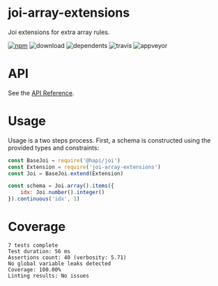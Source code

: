 # joi-array-extensions
Joi extensions for extra array rules.

[![npm](https://flat.badgen.net/npm/v/joi-array-extensions)](https://npmjs.com/package/joi-array-extensions) ![download](https://flat.badgen.net/npm/dt/joi-array-extensions) ![dependents](https://flat.badgen.net/npm/dependents/joi-array-extensions) ![travis](https://flat.badgen.net/travis/buianhthang/joi-array-extensions) ![appveyor](https://flat.badgen.net/appveyor/ci/buianhthang/joi-array-extensions)

# API
See the [API Reference](https://github.com/buianhthang/joi-array-extensions/blob/master/API.md).

# Usage
Usage is a two steps process. First, a schema is constructed using the provided types and constraints:

```js
const BaseJoi = require('@hapi/joi')
const Extension = require('joi-array-extensions')
const Joi = BaseJoi.extend(Extension)

const schema = Joi.array().items({
    idx: Joi.number().integer()
}).continuous('idx', 1)
```

# Coverage

```
7 tests complete
Test duration: 56 ms
Assertions count: 40 (verbosity: 5.71)
No global variable leaks detected
Coverage: 100.00%
Linting results: No issues
```
